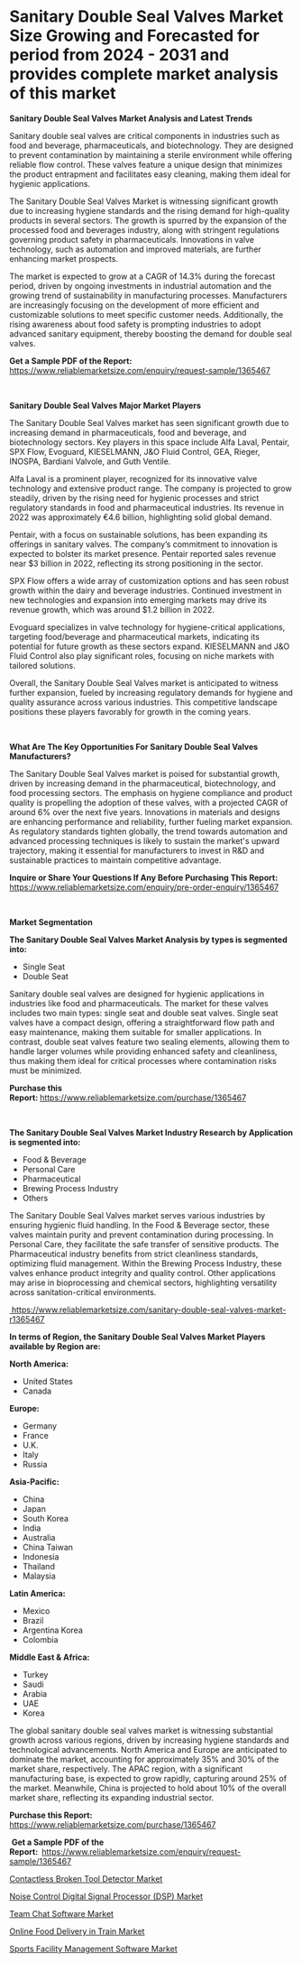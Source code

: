 <p><h1>Sanitary Double Seal Valves Market Size Growing and Forecasted for period from 2024 - 2031 and provides complete market analysis of this market</h1></p><p><strong>Sanitary Double Seal Valves Market Analysis and Latest Trends</strong></p>
<p><p>Sanitary double seal valves are critical components in industries such as food and beverage, pharmaceuticals, and biotechnology. They are designed to prevent contamination by maintaining a sterile environment while offering reliable flow control. These valves feature a unique design that minimizes the product entrapment and facilitates easy cleaning, making them ideal for hygienic applications.</p><p>The Sanitary Double Seal Valves Market is witnessing significant growth due to increasing hygiene standards and the rising demand for high-quality products in several sectors. The growth is spurred by the expansion of the processed food and beverages industry, along with stringent regulations governing product safety in pharmaceuticals. Innovations in valve technology, such as automation and improved materials, are further enhancing market prospects.</p><p>The market is expected to grow at a CAGR of 14.3% during the forecast period, driven by ongoing investments in industrial automation and the growing trend of sustainability in manufacturing processes. Manufacturers are increasingly focusing on the development of more efficient and customizable solutions to meet specific customer needs. Additionally, the rising awareness about food safety is prompting industries to adopt advanced sanitary equipment, thereby boosting the demand for double seal valves.</p></p>
<p><strong>Get a Sample PDF of the Report:&nbsp;</strong> <a href="https://www.reliablemarketsize.com/enquiry/request-sample/1365467?utm_campaign=1131&utm_medium=2&utm_source=Github&utm_content=ia&utm_term=06122024&utm_id=sanitary-double-seal-valves">https://www.reliablemarketsize.com/enquiry/request-sample/1365467</a></p>
<p>&nbsp;</p>
<p><strong>Sanitary Double Seal Valves Major Market Players</strong></p>
<p><p>The Sanitary Double Seal Valves market has seen significant growth due to increasing demand in pharmaceuticals, food and beverage, and biotechnology sectors. Key players in this space include Alfa Laval, Pentair, SPX Flow, Evoguard, KIESELMANN, J&O Fluid Control, GEA, Rieger, INOSPA, Bardiani Valvole, and Guth Ventile.</p><p>Alfa Laval is a prominent player, recognized for its innovative valve technology and extensive product range. The company is projected to grow steadily, driven by the rising need for hygienic processes and strict regulatory standards in food and pharmaceutical industries. Its revenue in 2022 was approximately €4.6 billion, highlighting solid global demand.</p><p>Pentair, with a focus on sustainable solutions, has been expanding its offerings in sanitary valves. The company’s commitment to innovation is expected to bolster its market presence. Pentair reported sales revenue near $3 billion in 2022, reflecting its strong positioning in the sector.</p><p>SPX Flow offers a wide array of customization options and has seen robust growth within the dairy and beverage industries. Continued investment in new technologies and expansion into emerging markets may drive its revenue growth, which was around $1.2 billion in 2022.</p><p>Evoguard specializes in valve technology for hygiene-critical applications, targeting food/beverage and pharmaceutical markets, indicating its potential for future growth as these sectors expand. KIESELMANN and J&O Fluid Control also play significant roles, focusing on niche markets with tailored solutions.</p><p>Overall, the Sanitary Double Seal Valves market is anticipated to witness further expansion, fueled by increasing regulatory demands for hygiene and quality assurance across various industries. This competitive landscape positions these players favorably for growth in the coming years.</p></p>
<p>&nbsp;</p>
<p><strong>What Are The Key Opportunities For Sanitary Double Seal Valves Manufacturers?</strong></p>
<p><p>The Sanitary Double Seal Valves market is poised for substantial growth, driven by increasing demand in the pharmaceutical, biotechnology, and food processing sectors. The emphasis on hygiene compliance and product quality is propelling the adoption of these valves, with a projected CAGR of around 6% over the next five years. Innovations in materials and designs are enhancing performance and reliability, further fueling market expansion. As regulatory standards tighten globally, the trend towards automation and advanced processing techniques is likely to sustain the market's upward trajectory, making it essential for manufacturers to invest in R&D and sustainable practices to maintain competitive advantage.</p></p>
<p><strong>Inquire or Share Your Questions If Any Before Purchasing This Report:</strong> <a href="https://www.reliablemarketsize.com/enquiry/pre-order-enquiry/1365467?utm_campaign=1131&utm_medium=2&utm_source=Github&utm_content=ia&utm_term=06122024&utm_id=sanitary-double-seal-valves">https://www.reliablemarketsize.com/enquiry/pre-order-enquiry/1365467</a></p>
<p>&nbsp;</p>
<p><strong>Market Segmentation</strong></p>
<p><strong>The Sanitary Double Seal Valves Market Analysis by types is segmented into:</strong></p>
<p><ul><li>Single Seat</li><li>Double Seat</li></ul></p>
<p><p>Sanitary double seal valves are designed for hygienic applications in industries like food and pharmaceuticals. The market for these valves includes two main types: single seat and double seat valves. Single seat valves have a compact design, offering a straightforward flow path and easy maintenance, making them suitable for smaller applications. In contrast, double seat valves feature two sealing elements, allowing them to handle larger volumes while providing enhanced safety and cleanliness, thus making them ideal for critical processes where contamination risks must be minimized.</p></p>
<p><strong>Purchase this Report:&nbsp;</strong><a href="https://www.reliablemarketsize.com/purchase/1365467?utm_campaign=1131&utm_medium=2&utm_source=Github&utm_content=ia&utm_term=06122024&utm_id=sanitary-double-seal-valves">https://www.reliablemarketsize.com/purchase/1365467</a></p>
<p>&nbsp;</p>
<p><strong>The Sanitary Double Seal Valves Market Industry Research by Application is segmented into:</strong></p>
<p><ul><li>Food & Beverage</li><li>Personal Care</li><li>Pharmaceutical</li><li>Brewing Process Industry</li><li>Others</li></ul></p>
<p><p>The Sanitary Double Seal Valves market serves various industries by ensuring hygienic fluid handling. In the Food & Beverage sector, these valves maintain purity and prevent contamination during processing. In Personal Care, they facilitate the safe transfer of sensitive products. The Pharmaceutical industry benefits from strict cleanliness standards, optimizing fluid management. Within the Brewing Process Industry, these valves enhance product integrity and quality control. Other applications may arise in bioprocessing and chemical sectors, highlighting versatility across sanitation-critical environments.</p></p>
<p><a href="https://www.reliablemarketsize.com/sanitary-double-seal-valves-market-r1365467?utm_campaign=1131&utm_medium=2&utm_source=Github&utm_content=ia&utm_term=06122024&utm_id=sanitary-double-seal-valves">&nbsp;https://www.reliablemarketsize.com/sanitary-double-seal-valves-market-r1365467</a></p>
<p><strong>In terms of Region, the Sanitary Double Seal Valves Market Players available by Region are:</strong></p>
<p>
    <p> <strong> North America: </strong>
        <ul>
            <li>United States</li>
            <li>Canada</li>
        </ul>
        </p> 
    <p> <strong> Europe: </strong>
        <ul>
            <li>Germany</li>
            <li>France</li>
            <li>U.K.</li>
            <li>Italy</li>
            <li>Russia</li>
        </ul>
        </p> 
    <p> <strong> Asia-Pacific: </strong>
        <ul>
            <li>China</li>
            <li>Japan</li>
            <li>South Korea</li>
            <li>India</li>
            <li>Australia</li>
            <li>China Taiwan</li>
            <li>Indonesia</li>
            <li>Thailand</li>
            <li>Malaysia</li>
        </ul>
        </p> 
    <p> <strong> Latin America: </strong>
        <ul>
            <li>Mexico</li>
            <li>Brazil</li>
            <li>Argentina Korea</li>
            <li>Colombia</li>
        </ul>
        </p> 
    <p> <strong> Middle East & Africa: </strong>
        <ul>
            <li>Turkey</li>
            <li>Saudi</li>
            <li>Arabia</li>
            <li>UAE</li>
            <li>Korea</li>
        </ul>
    </p>
    </p>
<p><p>The global sanitary double seal valves market is witnessing substantial growth across various regions, driven by increasing hygiene standards and technological advancements. North America and Europe are anticipated to dominate the market, accounting for approximately 35% and 30% of the market share, respectively. The APAC region, with a significant manufacturing base, is expected to grow rapidly, capturing around 25% of the market. Meanwhile, China is projected to hold about 10% of the overall market share, reflecting its expanding industrial sector.</p></p>
<p><strong>Purchase this Report: </strong><a href="https://www.reliablemarketsize.com/purchase/1365467?utm_campaign=1131&utm_medium=2&utm_source=Github&utm_content=ia&utm_term=06122024&utm_id=sanitary-double-seal-valves">https://www.reliablemarketsize.com/purchase/1365467</a></p>
<p>&nbsp;<strong>Get a Sample PDF of the Report:&nbsp;&nbsp;</strong><a href="https://www.reliablemarketsize.com/enquiry/request-sample/1365467?utm_campaign=1131&utm_medium=2&utm_source=Github&utm_content=ia&utm_term=06122024&utm_id=sanitary-double-seal-valves">https://www.reliablemarketsize.com/enquiry/request-sample/1365467</a></p>
<p><strong></strong></p>
<p><p><a href="https://issuu.com/reportprime-2/docs/contactless-broken-tool-detector-market-size-2030.?utm_campaign=1131&utm_medium=2&utm_source=Github&utm_content=ia&utm_term=06122024&utm_id=sanitary-double-seal-valves">Contactless Broken Tool Detector Market</a></p><p><a href="https://issuu.com/reportprime-2/docs/noise-control-digital-signal-processor-dsp-market-?utm_campaign=1131&utm_medium=2&utm_source=Github&utm_content=ia&utm_term=06122024&utm_id=sanitary-double-seal-valves">Noise Control Digital Signal Processor (DSP) Market</a></p><p><a href="https://www.linkedin.com/pulse/team-chat-software-market-research-report-analyzing-growth-e7bgf?utm_campaign=1131&utm_medium=2&utm_source=Github&utm_content=ia&utm_term=06122024&utm_id=sanitary-double-seal-valves">Team Chat Software Market</a></p><p><a href="https://www.linkedin.com/pulse/close-examination-online-food-delivery-train-market-size-dgahf?utm_campaign=1131&utm_medium=2&utm_source=Github&utm_content=ia&utm_term=06122024&utm_id=sanitary-double-seal-valves">Online Food Delivery in Train Market</a></p><p><a href="https://www.linkedin.com/pulse/according-latest-sports-facility-management-software-market-of50f?utm_campaign=1131&utm_medium=2&utm_source=Github&utm_content=ia&utm_term=06122024&utm_id=sanitary-double-seal-valves">Sports Facility Management Software Market</a></p></p>